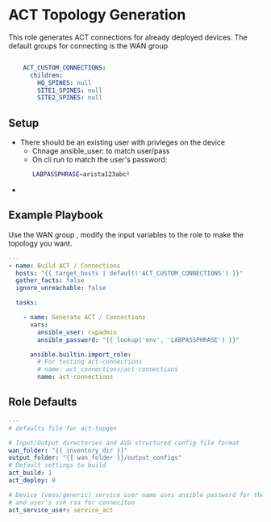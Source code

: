 # ACT Topology Generation

This role generates ACT connections for already deployed devices.
The default groups for connecting is the WAN group

```yaml

    ACT_CUSTOM_CONNECTIONS:
      children:
        HQ_SPINES: null
        SITE1_SPINES: null
        SITE2_SPINES: null
```

## Setup

  - There should be an existing user with privleges on the device
    - Chnage ansible_user: to match user/pass
    - On cli run to match the user's password:
      ```bash
      LABPASSPHRASE=arista123abc!
      ```
  - 

## Example Playbook

Use the WAN group , modify the input variables to the role to make the topology you want.

```yaml
---
- name: Build ACT / Connections
  hosts: "{{ target_hosts | default('ACT_CUSTOM_CONNECTIONS') }}"
  gather_facts: false
  ignore_unreachable: false

  tasks:

    - name: Generate ACT / Connections
      vars:
        ansible_user: cvpadmin
        ansible_password: "{{ lookup('env', 'LABPASSPHRASE') }}"

      ansible.builtin.import_role:
        # For testing act-connections
        # name: act_connections/act-connections
        name: act-connections
```

## Role Defaults

```yaml
---
# defaults file for act-topgen

# Input/Output directories and AVD structured config file format
wan_folder: "{{ inventory_dir }}"
output_folder: "{{ wan_folder }}/output_configs"
# Default settings to build
act_build: 1
act_deploy: 0

# Device (veos/generic) service user name uses ansible password for the local account.
# and user's ssh rsa for conneciton
act_service_user: service_act


```
